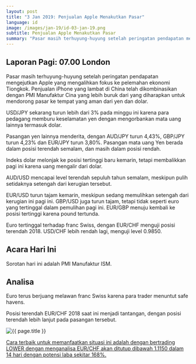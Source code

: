 ```yaml
---
layout: post
title: "3 Jan 2019: Penjualan Apple Menakutkan Pasar"
language: id
image: /images/jan-19/id-03-jan-19.png
subtitle: Penjualan Apple Menakutkan Pasar
summary: "Pasar masih terhuyung-huyung setelah peringatan pendapatan mengejutkan Apple yang mengalihkan fokus ke pelemahan ekonomi Tiongkok. Penjualan iPhone yang lambat di China telah dikombinasikan dengan PMI Manufaktur Cina yang lebih buruk dari yang diharapkan untuk mendorong pasar ke tempat yang aman dari yen dan dolar"
---
```

## Laporan Pagi: 07.00 London

Pasar masih terhuyung-huyung setelah peringatan pendapatan mengejutkan Apple yang mengalihkan fokus ke pelemahan ekonomi Tiongkok. Penjualan iPhone yang lambat di China telah dikombinasikan dengan PMI Manufaktur Cina yang lebih buruk dari yang diharapkan untuk mendorong pasar ke tempat yang aman dari yen dan dolar.

USD/JPY sekarang turun lebih dari 3% pada minggu ini karena para pedagang memburu keselamatan yen dengan mengorbankan mata uang lainnya termasuk dolar.

Pasangan yen lainnya menderita, dengan AUD/JPY turun 4,43%, GBP/JPY turun 4,23% dan EUR/JPY turun 3,80%. Pasangan mata uang Yen berada dalam posisi terendah semalam, dan masih dalam posisi rendah.

Indeks dolar melonjak ke posisi tertinggi baru kemarin, tetapi membalikkan pagi ini karena uang mengalir dari dolar.

AUD/USD mencapai level terendah sepuluh tahun semalam, meskipun pulih setidaknya setengah dari kerugian tersebut.

EUR/USD turun tajam kemarin, meskipun sedang memulihkan setengah dari kerugian ini pagi ini. GBP/USD juga turun tajam, tetapi tidak seperti euro yang tertinggal dalam pemulihan pagi ini. EUR/GBP menuju kembali ke posisi tertinggi karena pound tertunda.

Euro tertinggal terhadap franc Swiss, dengan EUR/CHF menguji posisi terendah 2018. USD/CHF lebih rendah lagi, menguji level 0.9850.

## Acara Hari Ini

Sorotan hari ini adalah PMI Manufaktur ISM.

## Analisa

Euro terus berjuang melawan franc Swiss karena para trader menuntut safe havens.

Posisi terendah EUR/CHF 2018 saat ini menjadi tantangan, dengan posisi terendah lebih lanjut pada pasangan tersebut.

<img src="{{ site.url }}/images/jan-19/id-03-jan-19.png" alt="{{ page.title }}" title="{{ page.title }}">

<a href="%LINK%%?currency=USD&market=forex&underlying=frxEURCHF&formname=higherlower&duration_units=d&duration_amount=14&expiry_type=duration&amount=10&amount_type=stake&barrier=1.1150" target="_blank" rel="noopener noreferrer nofollow">Cara terbaik untuk memanfaatkan situasi ini adalah dengan bertrading LOWER dengan menganalisa EUR/CHF akan ditutup dibawah 1.1150 dalam 14 hari dengan potensi laba sekitar 168%.</a>
